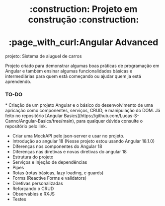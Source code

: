 <h1 align="center"> 
    :construction:  Projeto em construção  :construction:
</h1>

<h1 align="center">:page_with_curl:Angular Advanced</h1>
<p>
projeto: Sistema de aluguel de carros
</p>

<p align="left">
    Projeto criado para demonstrar algumas boas práticas de programação em Angular e também ensinar algumas funcionalidades básicas e intermediárias para quem está começando ou ajudar quem ja está aprendendo.
</p>

<h3>TO-DO</h3>
* Criação de um projeto Angular e o básico do desenvolvimento de uma apricação como componentes, serviços, CRUD, e manipulação do DOM. Já feito no repositório [Angular Basics](https://github.com/Lucas-S-Canno/Angular-Basics/tree/main), para qualquer dúvida consulte o repositório pelo link.

* Criar uma MockAPI pelo json-server e usar no projeto.
* Introdução ao angular 18 (Nesse projeto estou usando Angular 18.1.0)
* Diferenças nos componentes do Angular 18
* Diferenças nas diretivas e novas diretivas do angular 18
* Estrutura do projeto
* Serviços e Injeção de dependências
* Pipes
* Rotas (rotas básicas, lazy loading, e guards)
* Forms (Reactive Forms e validators)
* Diretivas personalizadas
* Reforçando o CRUD
* Observables e RXJS
* Testes
